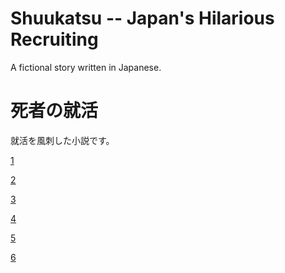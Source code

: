 # Shuukatsu -- Japan's Hilarious Recruiting

A fictional story written in Japanese.

# 死者の就活

就活を風刺した小説です。

[1](1.md)

[2](2.md)

[3](3.md)

[4](4.md)

[5](5.md)

[6](6.md)

